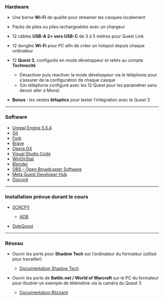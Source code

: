 
### Hardware

* Une borne **Wi-Fi** de qualité pour streamer les casques localement
* Packs de piles ou piles rechargeables avec un chargeur
* 12 câbles **USB-A 2+ vers USB-C** de 3 à 5 mètres pour Quest Link
* 12 dongles **Wi-Fi** pour PC afin de créer un hotspot depuis chaque ordinateur
* 12 **Quest 3**, configurés en mode développeur et reliés au compte **Technocité**

  * Désactiver puis réactiver le mode développeur via le téléphone pour s’assurer de la configuration de chaque casque
  * (Un téléphone configuré avec les 12 Quest pour les paramétrer sans devoir aller à Mons)
* **Bonus** : les vestes **bHaptics** pour tester l’intégration avec le Quest 3

---

### Software

* [Unreal Engine 5.5.4](https://github.com/EloiStree/HelloUnityKeywordForJunior/issues/342)
* [Git](https://github.com/EloiStree/HelloUnityKeywordForJunior/issues/54)
* [Fork](https://github.com/EloiStree/HelloUnityKeywordForJunior/issues/55)
* [Brave](https://github.com/EloiStree/HelloUnityKeywordForJunior/issues/159)
* [Opera GX](https://github.com/EloiStree/HelloUnityKeywordForJunior/issues/341)
* [Visual Studio Code](https://github.com/EloiStree/HelloUnityKeywordForJunior/issues/53)
* [WinDirStat](https://github.com/EloiStree/HelloUnityKeywordForJunior/issues/19)
* [Blender](https://github.com/EloiStree/HelloUnityKeywordForJunior/issues/16)
* [OBS – Open Broadcaster Software](https://github.com/EloiStree/HelloUnityKeywordForJunior/issues/157)
* [Meta Quest Developer Hub](https://github.com/EloiStree/HelloUnityKeywordForJunior/issues/344)
* [Discord](https://github.com/EloiStree/HelloUnityKeywordForJunior/issues/347)

---

### Installation prévue durant le cours

* [SCRCPY](https://github.com/EloiStree/HelloUnityKeywordForJunior/issues/59)

  * [ADB](https://github.com/EloiStree/HelloUnityKeywordForJunior/issues/60)
* [SideQuest](https://github.com/EloiStree/HelloUnityKeywordForJunior/issues/61)

---

### Réseau

* Ouvrir les ports pour **Shadow Tech** sur l’ordinateur du formateur (utilisé pour travailler)

  * [Documentation Shadow Tech](https://support.shadow.tech/hc/en-us/articles/33471619526033-Connect-to-Shadow-with-a-company-network)
* Ouvrir les ports de **Battle.net / World of Warcraft** sur le PC du formateur pour illustrer un exemple de télémétrie via la caméra du Quest 3

  * [Documentation Blizzard](https://eu.forums.blizzard.com/en/wow/t/add-port-to-windows-firewall/401644)
